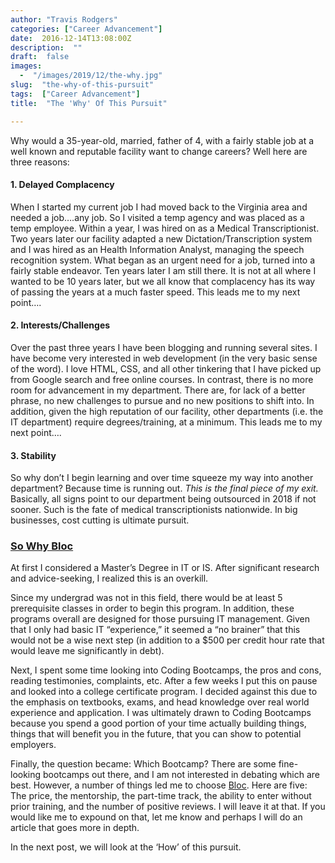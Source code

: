 ```yaml
---
author: "Travis Rodgers"
categories: ["Career Advancement"]
date:  2016-12-14T13:08:00Z
description:  ""
draft:  false
images: 
  -  "/images/2019/12/the-why.jpg"
slug:  "the-why-of-this-pursuit"
tags:  ["Career Advancement"]
title:  "The 'Why' Of This Pursuit"

---
```



<p style="text-align: left;">Why would a 35-year-old, married, father of 4, with a fairly stable job at a well known and reputable facility want to change careers? Well here are three reasons:</p>
<div>
<h4>1. Delayed Complacency</h4>
<p>When I started my current job I had moved back to the Virginia area and needed a job&#8230;.any job. So I visited a temp agency and was placed as a temp employee. Within a year, I was hired on as a Medical Transcriptionist. Two years later our facility adapted a new Dictation/Transcription system and I was hired as an Health Information Analyst, managing the speech recognition system. What began as an urgent need for a job, turned into a fairly stable endeavor. Ten years later I am still there. It is not at all where I wanted to be 10 years later, but we all know that complacency has its way of passing the years at a much faster speed. This leads me to my next point&#8230;.</p>
<h4>2. Interests/Challenges</h4>
<p>Over the past three years I have been blogging and running several sites. I have become very interested in web development (in the very basic sense of the word). I love HTML, CSS, and all other tinkering that I have picked up from Google search and free online courses. In contrast, there is no more room for advancement in my department. There are, for lack of a better phrase, no new challenges to pursue and no new positions to shift into. In addition, given the high reputation of our facility, other departments (i.e. the IT department) require degrees/training, at a minimum. This leads me to my next point&#8230;.</p>
<h4>3. Stability</h4>
<p>So why don&#8217;t I begin learning and over time squeeze my way into another department? Because time is running out. <i>This is the final piece of my exit.</i> Basically, all signs point to our department being outsourced in 2018 if not sooner. Such is the fate of medical transcriptionists nationwide. In big businesses, cost cutting is ultimate pursuit.</p>
</div>
<h3 style="text-align: left;"><u>So Why Bloc</u></h3>
<p>At first I considered a Master&#8217;s Degree in IT or IS. After significant research and advice-seeking, I realized this is an overkill.</p>
<p>Since my undergrad was not in this field, there would be at least 5 prerequisite classes in order to begin this program. In addition, these programs overall are designed for those pursuing IT management. Given that I only had basic IT &#8220;experience,&#8221; it seemed a &#8220;no brainer&#8221; that this would not be a wise next step (in addition to a $500 per credit hour rate that would leave me significantly in debt).</p>
<p>Next, I spent some time looking into Coding Bootcamps, the pros and cons, reading testimonies, complaints, etc. After a few weeks I put this on pause and looked into a college certificate program. I decided against this due to the emphasis on textbooks, exams, and head knowledge over real world experience and application. I was ultimately drawn to Coding Bootcamps because you spend a good portion of your time actually building things, things that will benefit you in the future, that you can show to potential employers.</p>
<p>Finally, the question became: Which Bootcamp? There are some fine-looking bootcamps out there, and I am not interested in debating which are best. However, a number of things led me to choose <a href="http://bloc.io" target="_blank">Bloc</a>. Here are five: The price, the mentorship, the part-time track, the ability to enter without prior training, and the number of positive reviews. I will leave it at that. If you would like me to expound on that, let me know and perhaps I will do an article that goes more in depth.</p>
<p>In the next post, we will look at the &#8216;How&#8217; of this pursuit.</p>



